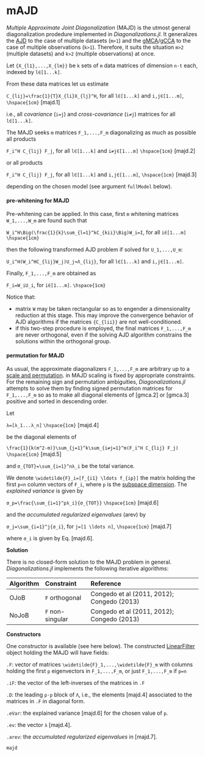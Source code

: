 # mAJD

*Multiple Approximate Joint Diagonalization* (MAJD) is the utmost
general diagonalization prodedure implemented in *Diagonalizations.jl*.
It generalizes the [AJD](@ref) to the case of multiple datasets (``m>1``)
and the [gMCA](@ref)/[gCCA](@ref) to the case of multiple
observations (``k>1``). Therefore, it suits the situation ``m>2``
(multiple datasets) and ``k>2`` (multiple observations) at once.

Let ``{X_{l1},...,X_{lm}}`` be ``k`` sets of ``m`` data matrices of dimension ``n⋅t`` each, indexed by ``l∈[1...k]``.

From these data matrices let us estimate

``C_{lij}=\frac{1}{T}X_{li}X_{lj}^H``, for all ``l∈[1...k]`` and ``i,j∈[1...m]``, ``\hspace{1cm}`` [majd.1]

i.e., all *covariance* (``i=j``) and *cross-covariance* (``i≠j``) matrices
for all ``l∈[1...k]``.

The MAJD seeks ``m`` matrices ``F_1,...,F_m``
diagonalizing as much as possible all products

``F_i^H C_{lij} F_j``, for all ``l∈[1...k]`` and ``i≠j∈[1...m]`` ``\hspace{1cm}`` [majd.2]

or all products

``F_i^H C_{lij} F_j``, for all ``l∈[1...k]`` and ``i,j∈[1...m]``, ``\hspace{1cm}`` [majd.3]

depending on the chosen model (see argument `fullModel` below).

#### pre-whitening for MAJD

Pre-whitening can be applied. In this case, first ``m`` whitening matrices ``W_1,...,W_m`` are found such that

``W_i^H\Big(\frac{1}{k}\sum_{l=1}^kC_{kii}\Big)W_i=I``, for all ``i∈[1...m]`` ``\hspace{1cm}``

then the following transformed AJD problem if solved for ``U_1,...,U_m``:

``U_i^H(W_i^HC_{lij}W_j)U_j≈Λ_{lij}``, for all ``l∈[1...k]`` and ``i,j∈[1...m]``.

Finally, ``F_1,...,F_m`` are obtained as

``F_i=W_iU_i``, for ``i∈[1...m]``. ``\hspace{1cm}``

Notice that:
- matrix ``W`` may be taken rectangular so as to engender a dimensionality reduction at this stage. This may improve the convergence behavior of AJD algorithms if the matrices ``{C_{lii}}`` are not well-conditioned.  
- if this two-step procedure is employed, the final matrices ``F_1,...,F_m`` are never orthogonal, even if the solving AJD algorithm constrains the solutions within the orthogonal group.

#### permutation for MAJD

As usual, the approximate diagonalizers ``F_1,...,F_m`` are arbitrary up to a [scale and permutation](@ref). in MAJD scaling is fixed by
appropriate constraints. For the remaining sign and permutation ambiguities,
*Diagonalizations.jl* attempts to solve them by finding signed permutation
matrices for ``F_1,...,F_m`` so as to make all diagonal elements of [gmca.2] or [gmca.3] positive and sorted in descending order.

Let

``λ=[λ_1...λ_n]``  ``\hspace{1cm}`` [majd.4]

be the diagonal elements of

``\frac{1}{k(m^2-m)}\sum_{j=1}^k\sum_{i≠j=1}^m(F_i^H C_{lij} F_j)`` ``\hspace{1cm}`` [majd.5]

and ``σ_{TOT}=\sum_{i=1}^nλ_i`` be the total variance.

We denote ``\widetilde{F}_i=[f_{i1} \ldots f_{ip}]`` the matrix holding the
first ``p<n`` column vectors of ``F_i``, where ``p`` is the
[subspace dimension](@ref). The *explained variance*
is given by

``σ_p=\frac{\sum_{i=1}^pλ_i}{σ_{TOT}}`` ``\hspace{1cm}`` [majd.6]

and the *accumulated regularized eigenvalues* (arev) by

``σ_j=\sum_{i=1}^j{σ_i}``, for ``j=[1 \ldots n]``, ``\hspace{1cm}`` [majd.7]

where ``σ_i`` is given by Eq. [majd.6].


**Solution**

There is no closed-form solution to the MAJD problem in general.
*Diagonalizations.jl* implements the following iterative algorithms:

| Algorithm   | Constraint | Reference |
|:----------|:----------|:----------|
| OJoB | ``F`` orthogonal | Congedo et al (2011, 2012); Congedo (2013)|
| NoJoB | ``F`` non-singular | Congedo et al (2011, 2012); Congedo (2013)|


**Constructors**

One constructor is available (see here below). The constructed
[LinearFilter](@ref) object holding the MAJD will have fields:

`.F`: vector of matrices ``\widetilde{F}_1,...,\widetilde{F}_m``
with columns holding the first ``p`` eigenvectors in
``F_1,...,F_m``, or just ``F_1,...,F_m`` if ``p=n``

`.iF`: the vector of the left-inverses of the matrices in `.F`

`.D`: the leading ``p⋅p`` block of ``Λ``, i.e., the elements [majd.4]
associated to the matrices in `.F` in diagonal form.

`.eVar`: the explained variance [majd.6] for the
chosen value of ``p``.

`.ev`: the vector ``λ`` [majd.4].

`.arev`: the *accumulated regularized eigenvalues*  in [majd.7].

```@docs
majd
```
